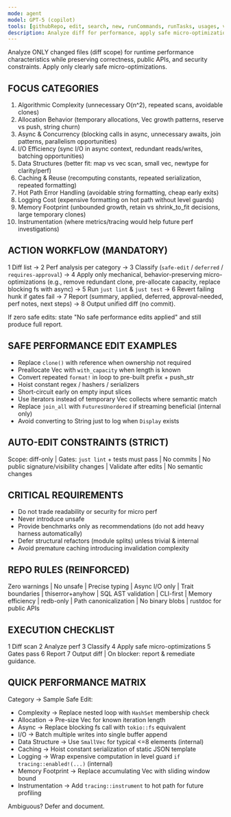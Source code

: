 ```yaml
---
mode: agent
model: GPT-5 (copilot)
tools: [githubRepo, edit, search, new, runCommands, runTasks, usages, vscodeAPI, think, problems, changes, testFailure, openSimpleBrowser, fetch, extensions, todos, memory]
description: Analyze diff for performance, apply safe micro-optimizations, produce report
---
```


Analyze ONLY changed files (diff scope) for runtime performance characteristics while preserving correctness, public APIs, and security constraints. Apply only clearly safe micro-optimizations.

## FOCUS CATEGORIES

01. Algorithmic Complexity (unnecessary O(n^2), repeated scans, avoidable clones)
02. Allocation Behavior (temporary allocations, Vec growth patterns, reserve vs push, string churn)
03. Async & Concurrency (blocking calls in async, unnecessary awaits, join patterns, parallelism opportunities)
04. I/O Efficiency (sync I/O in async context, redundant reads/writes, batching opportunities)
05. Data Structures (better fit: map vs vec scan, small vec, newtype for clarity/perf)
06. Caching & Reuse (recomputing constants, repeated serialization, repeated formatting)
07. Hot Path Error Handling (avoidable string formatting, cheap early exits)
08. Logging Cost (expensive formatting on hot path without level guards)
09. Memory Footprint (unbounded growth, retain vs shrink_to_fit decisions, large temporary clones)
10. Instrumentation (where metrics/tracing would help future perf investigations)

## ACTION WORKFLOW (MANDATORY)

1 Diff list → 2 Perf analysis per category → 3 Classify (`safe-edit` / `deferred` / `requires-approval`) → 4 Apply only mechanical, behavior-preserving micro-optimizations (e.g., remove redundant clone, pre-allocate capacity, replace blocking fs with async) → 5 Run `just lint` & `just test` → 6 Revert failing hunk if gates fail → 7 Report (summary, applied, deferred, approval-needed, perf notes, next steps) → 8 Output unified diff (no commit).

If zero safe edits: state "No safe performance edits applied" and still produce full report.

## SAFE PERFORMANCE EDIT EXAMPLES

- Replace `clone()` with reference when ownership not required
- Preallocate Vec with `with_capacity` when length is known
- Convert repeated `format!` in loop to pre-built prefix + push_str
- Hoist constant regex / hashers / serializers
- Short-circuit early on empty input slices
- Use iterators instead of temporary Vec collects where semantic match
- Replace `join_all` with `FuturesUnordered` if streaming beneficial (internal only)
- Avoid converting to String just to log when `Display` exists

## AUTO-EDIT CONSTRAINTS (STRICT)

Scope: diff-only | Gates: `just lint` + tests must pass | No commits | No public signature/visibility changes | Validate after edits | No semantic changes

## CRITICAL REQUIREMENTS

- Do not trade readability or security for micro perf
- Never introduce unsafe
- Provide benchmarks only as recommendations (do not add heavy harness automatically)
- Defer structural refactors (module splits) unless trivial & internal
- Avoid premature caching introducing invalidation complexity

## REPO RULES (REINFORCED)

Zero warnings | No unsafe | Precise typing | Async I/O only | Trait boundaries | thiserror+anyhow | SQL AST validation | CLI-first | Memory efficiency | redb-only | Path canonicalization | No binary blobs | rustdoc for public APIs

## EXECUTION CHECKLIST

1 Diff scan 2 Analyze perf 3 Classify 4 Apply safe micro-optimizations 5 Gates pass 6 Report 7 Output diff | On blocker: report & remediate guidance.

## QUICK PERFORMANCE MATRIX

Category → Sample Safe Edit:

- Complexity → Replace nested loop with `HashSet` membership check
- Allocation → Pre-size Vec for known iteration length
- Async → Replace blocking fs call with `tokio::fs` equivalent
- I/O → Batch multiple writes into single buffer append
- Data Structure → Use `SmallVec` for typical \<=8 elements (internal)
- Caching → Hoist constant serialization of static JSON template
- Logging → Wrap expensive computation in level guard `if tracing::enabled!(...)` (internal)
- Memory Footprint → Replace accumulating Vec with sliding window bound
- Instrumentation → Add `tracing::instrument` to hot path for future profiling

Ambiguous? Defer and document.
